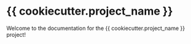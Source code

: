 # {{ cookiecutter.project_name }}

Welcome to the documentation for the {{ cookiecutter.project_name }} project!
